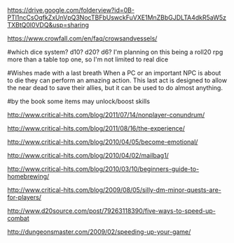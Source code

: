

https://drive.google.com/folderview?id=0B-PTl1ncCsOqfkZxUnVpQ3NocTBFbUswckFuVXE1MnZBbGJDLTA4dkR5aW5zTXBtQ0l0VDQ&usp=sharing

https://www.crowfall.com/en/faq/crowsandvessels/

#which dice system?
d10? d20? d6? I'm planning on this being a roll20 rpg more than a table top one, so I'm not limited to real dice

#Wishes made with a last breath
When a PC or an important NPC is about to die they can perform an amazing action. This last act is designed to allow the near dead to save their allies, but it can be used to do almost anything.

#by the book
some items may unlock/boost skills

http://www.critical-hits.com/blog/2011/07/14/nonplayer-conundrum/

http://www.critical-hits.com/blog/2011/08/16/the-experience/

http://www.critical-hits.com/blog/2010/04/05/become-emotional/

http://www.critical-hits.com/blog/2010/04/02/mailbag1/

http://www.critical-hits.com/blog/2010/03/10/beginners-guide-to-homebrewing/

http://www.critical-hits.com/blog/2009/08/05/silly-dm-minor-quests-are-for-players/

http://www.d20source.com/post/79263118390/five-ways-to-speed-up-combat

http://dungeonsmaster.com/2009/02/speeding-up-your-game/


